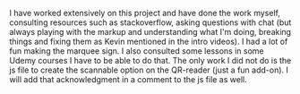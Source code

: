 I have worked extensively on this project and have done the work myself, consulting resources such as stackoverflow, asking questions with chat (but always playing with the markup and understanding what I'm doing, breaking things and fixing them as Kevin mentioned in the intro videos). I had a lot of fun making the marquee sign. I also consulted some lessons in some Udemy courses I have to be able to do that. The only work I did not do is the js file to create the scannable option on the QR-reader (just a fun add-on). I will add that acknowledgment in a comment to the js file as well. 
